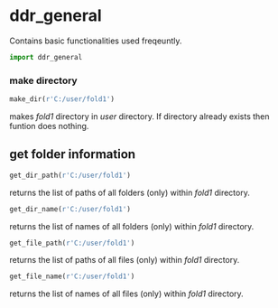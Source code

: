 # ddr_general

Contains basic functionalities used freqeuntly.

```py
import ddr_general
```

### make directory

```py
make_dir(r'C:/user/fold1')
```

makes *fold1* directory in *user* directory. If directory already exists then funtion does nothing.

## get folder information

```py
get_dir_path(r'C:/user/fold1')
```

returns the list of paths of all folders (only) within *fold1* directory.

```py
get_dir_name(r'C:/user/fold1')
```

returns the  list of names of all folders (only) within *fold1* directory.

```py
get_file_path(r'C:/user/fold1')
```

returns the list of paths of all files (only) within *fold1* directory.

```py
get_file_name(r'C:/user/fold1')
```

returns the list of names of all files (only) within *fold1* directory.

